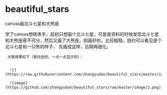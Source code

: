 # beautiful_stars
canvas画北斗七星和大熊座

学了canvas想练练手，起初只想画个北斗七星，可是查资料的时候发现北斗七星和大熊座密不可分，然后又画了大熊座，刚画好的，比较粗糙，隐约可以看见是个北斗七星和一只熊的样子，
 先画成这样，后期再细化。
 
     大致效果如下（是动态的，一点一点显示的）：

      
      ![](https://raw.githubusercontent.com/zhangyudan/beautiful_stars/master/image/1.png)
      
      ![image](https://github.com/zhangyudan/beautiful_stars/raw/master/image/2.png)
        
     
